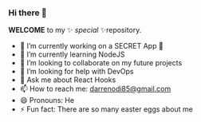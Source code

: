 ###  Hi there 👋

**WELCOME** to my ✨ _special_ ✨repository.

- 🔭 I’m currently working on a SECRET App 🤫
- 🌱 I’m currently learning NodeJS
- 👯 I’m looking to collaborate on my future projects
- 🤔 I’m looking for help with DevOps
- 💬 Ask me about React Hooks
- 📫 How to reach me:  darrenodi85@gmail.com
- 😄 Pronouns: He
- ⚡ Fun fact: There are so many easter eggs about me

